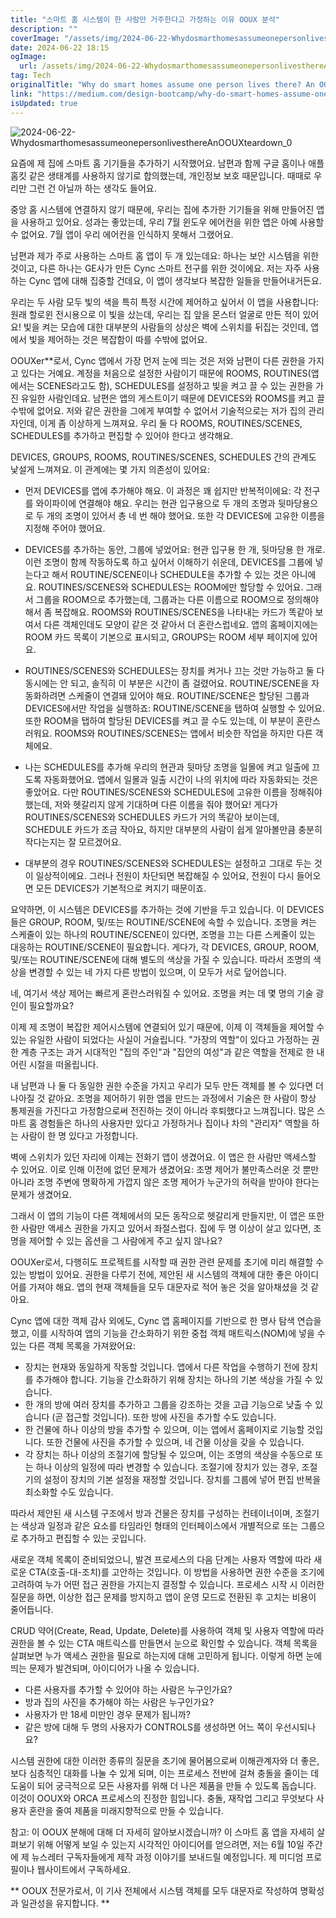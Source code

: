```yaml
---
title: "스마트 홈 시스템이 한 사람만 거주한다고 가정하는 이유 OOUX 분석"
description: ""
coverImage: "/assets/img/2024-06-22-WhydosmarthomesassumeonepersonlivesthereAnOOUXteardown_0.png"
date: 2024-06-22 18:15
ogImage: 
  url: /assets/img/2024-06-22-WhydosmarthomesassumeonepersonlivesthereAnOOUXteardown_0.png
tag: Tech
originalTitle: "Why do smart homes assume one person lives there? An OOUX teardown."
link: "https://medium.com/design-bootcamp/why-do-smart-homes-assume-one-person-lives-there-an-ooux-teardown-f55c0feee3ad"
isUpdated: true
---
```






![2024-06-22-WhydosmarthomesassumeonepersonlivesthereAnOOUXteardown_0](/assets/img/2024-06-22-WhydosmarthomesassumeonepersonlivesthereAnOOUXteardown_0.png)

요즘에 제 집에 스마트 홈 기기들을 추가하기 시작했어요. 남편과 함께 구글 홈이나 애플 홈킷 같은 생태계를 사용하지 않기로 합의했는데, 개인정보 보호 때문입니다. 때때로 우리만 그런 건 아닐까 하는 생각도 들어요.

중앙 홈 시스템에 연결하지 않기 때문에, 우리는 집에 추가한 기기들을 위해 만들어진 앱을 사용하고 있어요. 성과는 좋았는데, 우리 7월 윈도우 에어컨을 위한 앱은 아예 사용할 수 없어요. 7월 앱이 우리 에어컨을 인식하지 못해서 그랬어요.

남편과 제가 주로 사용하는 스마트 홈 앱이 두 개 있는데요: 하나는 보안 시스템을 위한 것이고, 다른 하나는 GE사가 만든 Cync 스마트 전구를 위한 것이에요. 저는 자주 사용하는 Cync 앱에 대해 집중할 건데요, 이 앱이 생각보다 복잡한 일들을 만들어내거든요.

<div class="content-ad"></div>

우리는 두 사람 모두 빛의 색을 특히 특정 시간에 제어하고 싶어서 이 앱을 사용합니다: 원래 할로윈 전시용으로 이 빛을 샀는데, 우리는 집 앞을 몬스터 얼굴로 만든 적이 있어요! 빛을 켜는 모습에 대한 대부분의 사람들의 상상은 벽에 스위치를 뒤집는 것인데, 앱에서 빛을 제어하는 것은 복잡함이 따를 수밖에 없어요.

OOUXer**로서, Cync 앱에서 가장 먼저 눈에 띄는 것은 저와 남편이 다른 권한을 가지고 있다는 거예요. 계정을 처음으로 설정한 사람이기 때문에 ROOMS, ROUTINES(앱에서는 SCENES라고도 함), SCHEDULES를 설정하고 빛을 켜고 끌 수 있는 권한을 가진 유일한 사람인데요. 남편은 앱의 게스트이기 때문에 DEVICES와 ROOMS를 켜고 끌 수밖에 없어요. 저와 같은 권한을 그에게 부여할 수 없어서 기술적으로는 저가 집의 관리자인데, 이게 좀 이상하게 느껴져요. 우리 둘 다 ROOMS, ROUTINES/SCENES, SCHEDULES를 추가하고 편집할 수 있어야 한다고 생각해요.

DEVICES, GROUPS, ROOMS, ROUTINES/SCENES, SCHEDULES 간의 관계도 낯설게 느껴져요. 이 관계에는 몇 가지 의존성이 있어요:

- 먼저 DEVICES를 앱에 추가해야 해요. 이 과정은 꽤 쉽지만 반복적이에요: 각 전구를 와이파이에 연결해야 해요. 우리는 현관 입구용으로 두 개의 조명과 뒷마당용으로 두 개의 조명이 있어서 총 네 번 해야 했어요. 또한 각 DEVICES에 고유한 이름을 지정해 주어야 했어요.
- DEVICES를 추가하는 동안, 그룹에 넣었어요: 현관 입구용 한 개, 뒷마당용 한 개로. 이런 조명이 함께 작동하도록 하고 싶어서 이해하기 쉬운데, DEVICES를 그룹에 넣는다고 해서 ROUTINE/SCENE이나 SCHEDULE을 추가할 수 있는 것은 아니에요. ROUTINES/SCENES와 SCHEDULES는 ROOM에만 할당할 수 있어요. 그래서 그룹을 ROOM으로 추가했는데, 그룹과는 다른 이름으로 ROOM으로 정의해야 해서 좀 복잡해요. ROOMS와 ROUTINES/SCENES을 나타내는 카드가 똑같아 보여서 다른 객체인데도 모양이 같은 것 같아서 더 혼란스럽네요. 앱의 홈페이지에는 ROOM 카드 목록이 기본으로 표시되고, GROUPS는 ROOM 세부 페이지에 있어요.

- ROUTINES/SCENES와 SCHEDULES는 장치를 켜거나 끄는 것만 가능하고 둘 다 동시에는 안 되고, 솔직히 이 부분은 시간이 좀 걸렸어요. ROUTINE/SCENE을 자동화하려면 스케줄이 연결돼 있어야 해요. ROUTINE/SCENE은 할당된 그룹과 DEVICES에서만 작업을 실행하죠: ROUTINE/SCENE을 탭하여 실행할 수 있어요. 또한 ROOM을 탭하여 할당된 DEVICES를 켜고 끌 수도 있는데, 이 부분이 혼란스러워요. ROOMS와 ROUTINES/SCENES는 앱에서 비슷한 작업을 하지만 다른 객체에요.

- 나는 SCHEDULES를 추가해 우리의 현관과 뒷마당 조명을 일몰에 켜고 일출에 끄도록 자동화했어요. 앱에서 일몰과 일출 시간이 나의 위치에 따라 자동화되는 것은 좋았어요. 다만 ROUTINES/SCENES와 SCHEDULES에 고유한 이름을 정해줘야 했는데, 저와 헷갈리지 않게 기대하며 다른 이름을 줘야 했어요! 게다가 ROUTINES/SCENES와 SCHEDULES 카드가 거의 똑같아 보이는데, SCHEDULE 카드가 조금 작아요, 하지만 대부분의 사람이 쉽게 알아볼만큼 충분히 작다는지는 잘 모르겠어요.

- 대부분의 경우 ROUTINES/SCENES와 SCHEDULES는 설정하고 그대로 두는 것이 일상적이에요. 그러나 전원이 차단되면 복잡해질 수 있어요, 전원이 다시 들어오면 모든 DEVICES가 기본적으로 켜지기 때문이죠.

<div class="content-ad"></div>

요약하면, 이 시스템은 DEVICES를 추가하는 것에 기반을 두고 있습니다. 이 DEVICES들은 GROUP, ROOM, 및/또는 ROUTINE/SCENE에 속할 수 있습니다. 조명을 켜는 스케줄이 있는 하나의 ROUTINE/SCENE이 있다면, 조명을 끄는 다른 스케줄이 있는 대응하는 ROUTINE/SCENE이 필요합니다. 게다가, 각 DEVICES, GROUP, ROOM, 및/또는 ROUTINE/SCENE에 대해 별도의 색상을 가질 수 있습니다. 따라서 조명의 색상을 변경할 수 있는 네 가지 다른 방법이 있으며, 이 모두가 서로 덮어씁니다.

네, 여기서 색상 제어는 빠르게 혼란스러워질 수 있어요. 조명을 켜는 데 몇 명의 기술 광인이 필요할까요?

이제 제 조명이 복잡한 제어시스템에 연결되어 있기 때문에, 이제 이 객체들을 제어할 수 있는 유일한 사람이 되었다는 사실이 거슬립니다. "가장의 역할"이 있다고 가정하는 권한 계층 구조는 과거 시대적인 "집의 주인"과 "집안의 여성"과 같은 역할을 전제로 한 내 어린 시절을 떠올립니다.

내 남편과 나 둘 다 동일한 권한 수준을 가지고 우리가 모두 만든 객체를 볼 수 있다면 더 나아질 것 같아요. 조명을 제어하기 위한 앱을 만드는 과정에서 기술은 한 사람이 항상 통제권을 가진다고 가정함으로써 전진하는 것이 아니라 후퇴했다고 느껴집니다. 많은 스마트 홈 경험들은 하나의 사용자만 있다고 가정하거나 집이나 차의 "관리자" 역할을 하는 사람이 한 명 있다고 가정합니다.

<div class="content-ad"></div>

벽에 스위치가 있던 자리에 이제는 전화기 앱이 생겼어요. 이 앱은 한 사람만 액세스할 수 있어요. 이로 인해 이전에 없던 문제가 생겼어요: 조명 제어가 불만족스러운 것 뿐만 아니라 조명 주변에 명확하게 가깝지 않은 조명 제어가 누군가의 허락을 받아야 한다는 문제가 생겼어요.

그래서 이 앱의 기능이 다른 객체에서의 모든 동작으로 헷갈리게 만들지만, 이 앱은 또한 한 사람만 액세스 권한을 가지고 있어서 좌절스럽다. 집에 두 명 이상이 살고 있다면, 조명을 제어할 수 있는 옵션을 그 사람에게 주고 싶지 않나요?

OOUXer로서, 다행히도 프로젝트를 시작할 때 권한 관련 문제를 초기에 미리 해결할 수 있는 방법이 있어요. 권한을 다루기 전에, 제안된 새 시스템의 객체에 대한 좋은 아이디어를 가져야 해요. 앱의 현재 객체들을 모두 대문자로 적어 놓은 것을 알아채셨을 것 같아요.

Cync 앱에 대한 객체 감사 외에도, Cync 앱 홈페이지를 기반으로 한 명사 탐색 연습을 했고, 이를 시작하여 앱의 기능을 간소화하기 위한 중첩 객체 매트릭스(NOM)에 넣을 수 있는 다른 객체 목록을 가져왔어요:

<div class="content-ad"></div>

- 장치는 현재와 동일하게 작동할 것입니다. 앱에서 다른 작업을 수행하기 전에 장치를 추가해야 합니다. 기능을 간소화하기 위해 장치는 하나의 기본 색상을 가질 수 있습니다.
- 한 개의 방에 여러 장치를 추가하고 그룹을 강조하는 것을 고급 기능으로 낮출 수 있습니다 (곧 접근할 것입니다). 또한 방에 사진을 추가할 수도 있습니다.
- 한 건물에 하나 이상의 방을 추가할 수 있으며, 이는 앱에서 홈페이지로 기능할 것입니다. 또한 건물에 사진을 추가할 수 있으며, 네 건물 이상을 갖을 수 있습니다.
- 각 장치는 하나 이상의 조절기에 할당될 수 있으며, 이는 조명의 색상을 수동으로 또는 하나 이상의 일정에 따라 변경할 수 있습니다. 조절기에 장치가 있는 경우, 조절기의 설정이 장치의 기본 설정을 재정할 것입니다. 장치를 그룹에 넣어 편집 반복을 최소화할 수도 있습니다.

따라서 제안된 새 시스템 구조에서 방과 건물은 장치를 구성하는 컨테이너이며, 조절기는 색상과 일정과 같은 요소를 타임라인 형태의 인터페이스에서 개별적으로 또는 그룹으로 추가하고 편집할 수 있는 곳입니다.

새로운 객체 목록이 준비되었으니, 발견 프로세스의 다음 단계는 사용자 역할에 따라 새로운 CTA(호출-대-조치)를 고안하는 것입니다. 이 방법을 사용하면 권한 수준을 조기에 고려하여 누가 어떤 접근 권한을 가지는지 결정할 수 있습니다. 프로세스 시작 시 이러한 질문을 하면, 이상한 접근 문제를 방지하고 앱이 운영 모드로 전환된 후 고치는 비용이 줄어듭니다.

CRUD 약어(Create, Read, Update, Delete)를 사용하여 객체 및 사용자 역할에 따라 권한을 볼 수 있는 CTA 매트릭스를 만들면서 눈으로 확인할 수 있습니다. 객체 목록을 살펴보면 누가 액세스 권한을 필요로 하는지에 대해 고민하게 됩니다. 이렇게 하면 눈에 띄는 문제가 발견되며, 아이디어가 나올 수 있습니다.

<div class="content-ad"></div>

- 다른 사용자를 추가할 수 있어야 하는 사람은 누구인가요?
- 방과 집의 사진을 추가해야 하는 사람은 누구인가요?
- 사용자가 만 18세 미만인 경우 문제가 됩니까?
- 같은 방에 대해 두 명의 사용자가 CONTROLS를 생성하면 어느 쪽이 우선시되나요?

시스템 권한에 대한 이러한 종류의 질문을 초기에 물어봄으로써 이해관계자와 더 좋은, 보다 심층적인 대화를 나눌 수 있게 되며, 이는 프로세스 전반에 걸쳐 충돌을 줄이는 데 도움이 되어 궁극적으로 모든 사용자를 위해 더 나은 제품을 만들 수 있도록 돕습니다. 이것이 OOUX와 ORCA 프로세스의 진정한 힘입니다. 충돌, 재작업 그리고 무엇보다 사용자 혼란을 줄여 제품을 미래지향적으로 만들 수 있습니다.

참고: 이 OOUX 분해에 대해 더 자세히 알아보시겠습니까? 이 스마트 홈 앱을 자세히 살펴보기 위해 어떻게 보일 수 있는지 시각적인 아이디어를 얻으려면, 저는 6월 10일 주간에 제 뉴스레터 구독자들에게 제작 과정 이야기를 보내드릴 예정입니다. 제 미디엄 프로필이나 웹사이트에서 구독하세요.

** OOUX 전문가로서, 이 기사 전체에서 시스템 객체를 모두 대문자로 작성하여 명확성과 일관성을 유지합니다. **